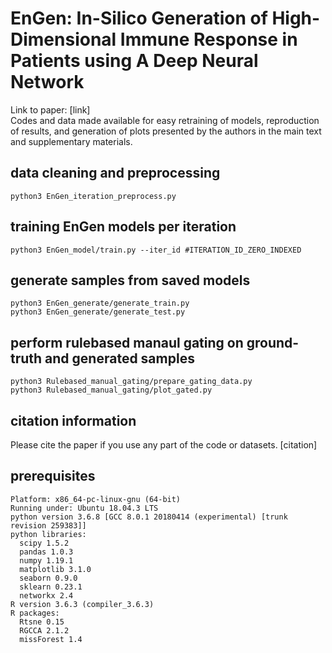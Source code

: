 # 

# EnGen: In-Silico Generation of High-Dimensional Immune Response in Patients using A Deep Neural Network

Link to paper: [link] \
Codes and data made available for easy retraining of models, reproduction of results, and generation of plots presented by the authors in the main text and supplementary materials.

## data cleaning and preprocessing
```
python3 EnGen_iteration_preprocess.py
```
## training EnGen models per iteration
```
python3 EnGen_model/train.py --iter_id #ITERATION_ID_ZERO_INDEXED
```
## generate samples from saved models 
```
python3 EnGen_generate/generate_train.py
python3 EnGen_generate/generate_test.py
```
## perform rulebased manaul gating on ground-truth and generated samples 
```
python3 Rulebased_manual_gating/prepare_gating_data.py
python3 Rulebased_manual_gating/plot_gated.py
```

## citation information
Please cite the paper if you use any part of the code or datasets.
[citation]

## prerequisites
```
Platform: x86_64-pc-linux-gnu (64-bit)
Running under: Ubuntu 18.04.3 LTS
python version 3.6.8 [GCC 8.0.1 20180414 (experimental) [trunk revision 259383]]
python libraries:
  scipy 1.5.2
  pandas 1.0.3
  numpy 1.19.1
  matplotlib 3.1.0
  seaborn 0.9.0
  sklearn 0.23.1
  networkx 2.4
R version 3.6.3 (compiler_3.6.3)
R packages:
  Rtsne 0.15
  RGCCA 2.1.2
  missForest 1.4
```
